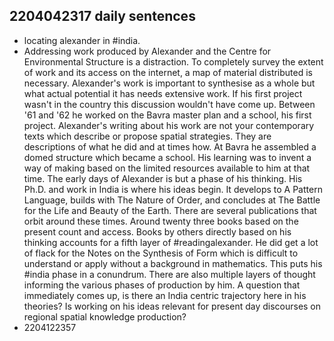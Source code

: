 ## 2204042317 daily sentences

* locating alexander in #india.
* Addressing work produced by Alexander and the Centre for Environmental Structure is a distraction.
To completely survey the extent of work and its access on the internet, a map of material distributed is necessary. 
Alexander's work is important to synthesise as a whole but what actual potential it has needs extensive work.
If his first project wasn't in the country this discussion wouldn't have come up. 
Between '61 and '62 he worked on the Bavra master plan and a school, his first project.
Alexander's writing about his work are not your contemporary texts which describe or propose spatial strategies.
They are descriptions of what he did and at times how.
At Bavra he assembled a domed structure which became a school. 
His learning was to invent a way of making based on the limited resources available to him at that time.
The early days of Alexander is but a phase of his thinking.
His Ph.D. and work in India is where his ideas begin.
It develops to A Pattern Language, builds with The Nature of Order, and concludes at The Battle for the Life and Beauty of the Earth.
There are several publications that orbit around these times.
Around twenty three books based on the present count and access.
Books by others directly based on his thinking accounts for a fifth layer of #readingalexander. 
He did get a lot of flack for the Notes on the Synthesis of Form which is difficult to understand or apply without a background in mathematics.
This puts his #india phase in a conundrum.
There are also multiple layers of thought informing the various phases of production by him.
A question that immediately comes up, is there an India centric trajectory here in his theories?
Is working on his ideas relevant for present day discourses on regional spatial knowledge production?
* 2204122357    